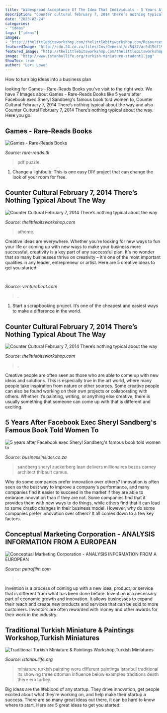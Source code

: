 ```yaml
---
title: "Widespread Acceptance Of The Idea That Individuals - 5 Years After Facebook Exec Sheryl Sandberg&#039;s Famous Book Told Women To"
description: "Counter cultural february 7, 2014 there’s nothing typical about the way"
date: "2023-02-24"
categories:
- "ideas"
tags: ["ideas"]
images:
- "http://thelittlebitsworkshop.com/thelittlebitsworkshop.com/Resources/Archive_files/shapeimage_5.png"
featuredImage: "http://cdn.24.co.za/files/Cms/General/d/5437/ac5d15df19b84506bfdf464bfed5bc6e.jpg"
featured_image: "http://thelittlebitsworkshop.com/thelittlebitsworkshop.com/Resources/Archive_files/shapeimage_5.png"
image: "http://www.istanbullife.org/turkish-miniature-student1.jpg"
ShowToc: true
author: "Lori Lowe"
---
```



How to turn big ideas into a business plan
 

	

		
looking for Games - Rare-Reads Books you've visit to the right web. We have 7 Images about Games - Rare-Reads Books like 5 years after Facebook exec Sheryl Sandberg&#039;s famous book told women to, Counter Cultural February 7, 2014 There’s nothing typical about the way and also Counter Cultural February 7, 2014 There’s nothing typical about the way. Here you go:
		
    
## Games - Rare-Reads Books

<img loading=lazy src="https://images-na.ssl-images-amazon.com/images/I/41T2iEWXHHL._SL500_SX328_BO1,204,203,200_.jpg" onerror="this.onerror=null;this.src='https://tse1.mm.bing.net/th?id=OIP.8Jl9dObim2z_8VMTN-EmegAAAA&amp;pid=15.1';" alt="Games - Rare-Reads Books">

_Source: rare-reads.tk_

>pdf puzzle. 

	

1. Change a lightbulb: This is one easy DIY project that can change the look of your room for free.

    
## Counter Cultural February 7, 2014 There’s Nothing Typical About The Way

<img loading=lazy src="http://thelittlebitsworkshop.com/thelittlebitsworkshop.com/Resources/Archive_files/shapeimage_5.png" onerror="this.onerror=null;this.src='https://tse3.mm.bing.net/th?id=OIP.NXUvE1jtgc6USSFSn3plzwHaFm&amp;pid=15.1';" alt="Counter Cultural February 7, 2014 There’s nothing typical about the way">

_Source: thelittlebitsworkshop.com_

>athome. 

	

Creative ideas are everywhere. Whether you're looking for new ways to fun your life or coming up with new ways to make your business more successful, creativity is a key part of any successful plan. It's no wonder that so many businesses thrive on creativity – it's one of the most important qualities in any leader, entrepreneur or artist. Here are 5 creative ideas to get you started: 

    
## 

<img loading=lazy src="https://venturebeat.com/wp-content/uploads/2018/02/img_0033.jpg?w=800" onerror="this.onerror=null;this.src='https://tse1.mm.bing.net/th?id=OIP.LpeAeE8t40c4fg_DkM0fmAHaEK&amp;pid=15.1';" alt="">

_Source: venturebeat.com_

>. 

	

1. Start a scrapbooking project. It’s one of the cheapest and easiest ways to make a difference in the world.

    
## Counter Cultural February 7, 2014 There’s Nothing Typical About The Way

<img loading=lazy src="https://www.thelittlebitsworkshop.com/thelittlebitsworkshop.com/Resources/Archive_files/shapeimage_26.png" onerror="this.onerror=null;this.src='https://tse4.mm.bing.net/th?id=OIP.q_40TRM4m9FPZv3kYp-eBQAAAA&amp;pid=15.1';" alt="Counter Cultural February 7, 2014 There’s nothing typical about the way">

_Source: thelittlebitsworkshop.com_

>. 

	

Creative people are often seen as those who are able to come up with new ideas and solutions. This is especially true in the art world, where many people take inspiration from nature or other sources. Some creative people can also be found working on their own projects or collaborating with others. Whether it’s painting, writing, or anything else creative, there is usually something that someone can come up with that is different and exciting.

    
## 5 Years After Facebook Exec Sheryl Sandberg&#039;s Famous Book Told Women To

<img loading=lazy src="http://cdn.24.co.za/files/Cms/General/d/5437/ac5d15df19b84506bfdf464bfed5bc6e.jpg" onerror="this.onerror=null;this.src='https://tse3.mm.bing.net/th?id=OIP.fbwWzz3OGwgl4lMYkSvFCwHaFj&amp;pid=15.1';" alt="5 years after Facebook exec Sheryl Sandberg&#039;s famous book told women to">

_Source: businessinsider.co.za_

>sandberg sheryl zuckerberg lean delivers millionaires bezos carney architect thibault camus. 

	

Why do some companies prefer innovation over others?
Innovation is often seen as the best way to improve a company's performance, and many companies find it easier to succeed in the market if they are able to embrace innovation than if they are not. Some companies find that it provides them with new ways to do things, while others find that it can lead to some drastic changes in their business model. However, why do some companies prefer innovation over others? It all comes down to a few key factors.

    
## Conceptual Marketing Corporation - ANALYSIS INFORMATION FROM A EUROPEAN

<img loading=lazy src="http://petrofilm.com/yahoo_site_admin/assets/images/foreign_dept_teheran.15941958_std.jpg" onerror="this.onerror=null;this.src='https://tse1.mm.bing.net/th?id=OIP.zTm4Iy5gyx_h-noWA0L8kwAAAA&amp;pid=15.1';" alt="Conceptual Marketing Corporation - ANALYSIS INFORMATION FROM A EUROPEAN">

_Source: petrofilm.com_

>. 

	

Invention is a process of coming up with a new idea, product, or service that is different from what has been done before. Invention is a necessary part of economic growth and innovation. It allows businesses to expand their reach and create new products and services that can be sold to more customers. Inventors are often rewarded with money and other awards for their work in the industry.

    
## Traditional Turkish Miniature &amp; Paintings Workshop,Turkish Miniatures

<img loading=lazy src="http://www.istanbullife.org/turkish-miniature-student1.jpg" onerror="this.onerror=null;this.src='https://tse1.mm.bing.net/th?id=OIP.VRLa1wqkLWu_-b4J8hKHDgHaCw&amp;pid=15.1';" alt="Traditional Turkish Miniature &amp; Paintings Workshop,Turkish Miniatures">

_Source: istanbullife.org_

>miniature turkish painting were different paintings istanbul traditional its showing three ottoman influence below examples traditions death there era turkey. 

	

Big ideas are the lifeblood of any startup. They drive innovation, get people excited about what they’re working on, and help make their startup a success. There are so many great ideas out there, it can be hard to know where to start. Here are 5 great ideas to get you started: 

